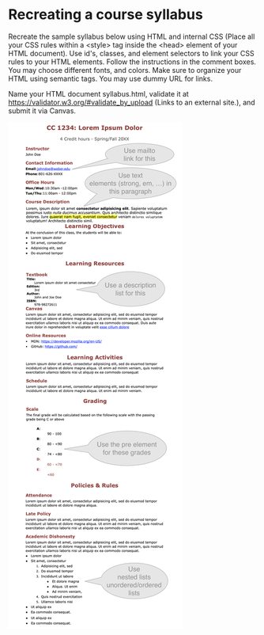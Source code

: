 # Recreating a course syllabus

Recreate the sample syllabus below using HTML and internal CSS (Place all your CSS rules within a \<style\> tag inside the \<head\> element of your HTML document). Use id's, classes, and element selectors to link your CSS rules to your HTML elements. Follow the instructions in the comment boxes. You may choose different fonts, and colors. Make sure to organize your HTML using semantic tags. You may use dummy URL for links.

Name your HTML document syllabus.html, validate it at https://validator.w3.org/#validate_by_upload (Links to an external site.), and submit it via Canvas.

![reference image](./reference-image.png)
